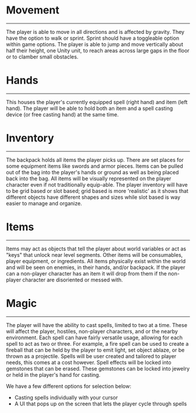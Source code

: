 # Movement
---
The player is able to move in all directions and is affected by gravity. They have the option to walk or sprint. Sprint should have a toggleable option within game options. The player is able to jump and move vertically about half their height, one Unity unit, to reach areas across large gaps in the floor or to clamber small obstacles.

# Hands
---
 This houses the player's currently equipped spell (right hand) and item (left hand). The player will be able to hold both an item and a spell casting device (or free casting hand) at the same time.

# Inventory
---
The backpack holds all items the player picks up. There are set places for some equipment items like swords and armor pieces. Items can be pulled out of the bag into the player's hands or ground as well as being placed back into the bag. All items will be visually represented on the player character even if not traditionally equip-able. The player inventory will have to be grid based or slot based; grid based is more 'realistic' as it shows that different objects have different shapes and sizes while slot based is way easier to manage and organize.

# Items
---
Items may act as objects that tell the player about world variables or act as "keys" that unlock near level segments. Other items will be consumables, player equipment, or ingredients. All items physically exist within the world and will be seen on enemies, in their hands, and/or backpack. If the player can a non-player character has an item it will drop from them if the non-player character are disoriented or messed with.

# Magic
---
The player will have the ability to cast spells, limited to two at a time. These will affect the player, hostiles, non-player characters, and or the nearby environment. Each spell can have fairly versatile usage, allowing for each spell to act as two or three. For example, a fire spell can be used to create a fireball that can be held by the player to emit light, set object ablaze, or be thrown as a projectile. Spells will be user created and tailored to player needs, this comes at a cost however. Spell effects will be locked into gemstones that can be erased. These gemstones can be locked into jewelry or held in the player's hand for casting. 

We have a few different options for selection below:
- Casting spells individually with your cursor
- A UI that pops up on the screen that lets the player cycle through spells